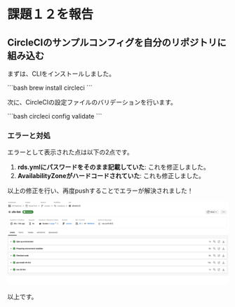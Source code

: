 # 課題１２を報告

## CircleCIのサンプルコンフィグを自分のリポジトリに組み込む

まずは、CLIをインストールしました。

\`\`\`bash
brew install circleci
\`\`\`

次に、CircleCIの設定ファイルのバリデーションを行います。

\`\`\`bash
circleci config validate
\`\`\`

### エラーと対処

エラーとして表示された点は以下の2点です。

1. **rds.ymlにパスワードをそのまま記載していた**: これを修正しました。
2. **AvailabilityZoneがハードコードされていた**: これも修正しました。

以上の修正を行い、再度pushすることでエラーが解決されました！

![CircleCIの画像](images/circleci.png)

以上です。

